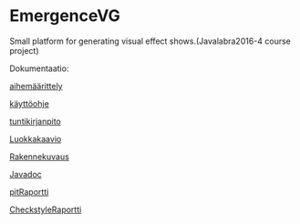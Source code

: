 # EmergenceVG
Small platform for generating visual effect shows.(Javalabra2016-4 course project)

Dokumentaatio:

[aihemäärittely](dokumentointi/aiheenKuvausJaRakenne.md)

[käyttöohje](dokumentointi/Käyttöohjeet.md)

[tuntikirjanpito](dokumentointi/tuntikirjanpito.md)

[Luokkakaavio](dokumentointi/Luokkakaavio.png)

[Rakennekuvaus](dokumentointi/Rakennekuvaus.md)

[Javadoc](https://htmlpreview.github.io/?https://github.com/VebMazer/EmergenceVG/blob/master/dokumentointi/apidocs/index.html)

[pitRaportti](https://htmlpreview.github.io/?https://github.com/VebMazer/EmergenceVG/blob/master/dokumentointi/pit/201605072058/index.html)

[CheckstyleRaportti](https://htmlpreview.github.io/?https://github.com/VebMazer/EmergenceVG/blob/master/dokumentointi/Checkstyle/07.05.16/target/checkstyle.html)
